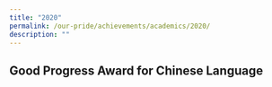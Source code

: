 ```yaml
---
title: "2020"
permalink: /our-pride/achievements/academics/2020/
description: ""
---
```

Good Progress Award for Chinese Language
----------------------------------------

